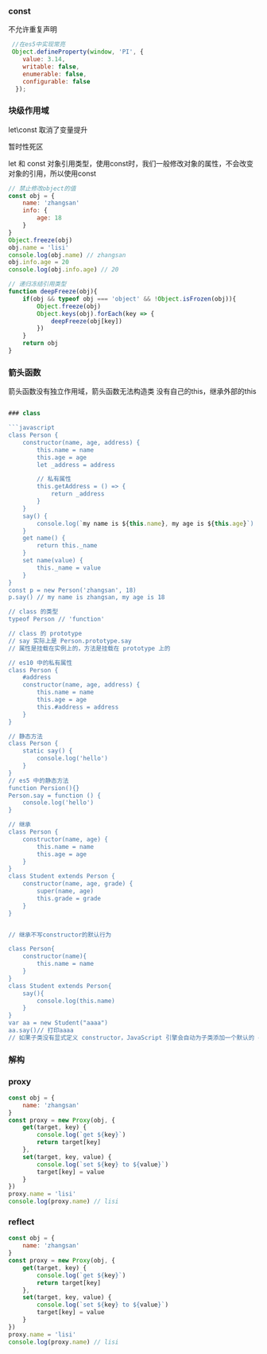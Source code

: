 ### const
不允许重复声明
```javascript
 //在es5中实现常亮
 Object.defineProperty(window, 'PI', {
    value: 3.14,
    writable: false,
    enumerable: false,
    configurable: false
  });
```
### 块级作用域
let\const 取消了变量提升

暂时性死区

let 和 const
对象引用类型，使用const时，我们一般修改对象的属性，不会改变对象的引用，所以使用const
```javascript
// 禁止修改object的值
const obj = {
    name: 'zhangsan'
    info: {
        age: 18
    }
}
Object.freeze(obj)
obj.name = 'lisi'
console.log(obj.name) // zhangsan
obj.info.age = 20
console.log(obj.info.age) // 20

// 递归冻结引用类型
function deepFreeze(obj){
    if(obj && typeof obj === 'object' && !Object.isFrozen(obj)){
        Object.freeze(obj)
        Object.keys(obj).forEach(key => {
            deepFreeze(obj[key])
        })
    }
    return obj
}

```

### 箭头函数
箭头函数没有独立作用域，箭头函数无法构造类
没有自己的this，继承外部的this
```javascript

### class

```javascript
class Person {
    constructor(name, age, address) {
        this.name = name
        this.age = age
        let _address = address

        // 私有属性
        this.getAddress = () => {
            return _address
        }
    }
    say() {
        console.log(`my name is ${this.name}, my age is ${this.age}`)
    }
    get name() {
        return this._name
    }
    set name(value) {
        this._name = value
    }
}
const p = new Person('zhangsan', 18)
p.say() // my name is zhangsan, my age is 18

// class 的类型
typeof Person // 'function'

// class 的 prototype
// say 实际上是 Person.prototype.say
// 属性是挂载在实例上的，方法是挂载在 prototype 上的

// es10 中的私有属性
class Person {
    #address
    constructor(name, age, address) {
        this.name = name
        this.age = age
        this.#address = address
    }
}

// 静态方法
class Person {
    static say() {
        console.log('hello')
    }
}
// es5 中的静态方法
function Persion(){}
Person.say = function () {
    console.log('hello')
}

// 继承
class Person {
    constructor(name, age) {
        this.name = name
        this.age = age
    }
}
class Student extends Person {
    constructor(name, age, grade) {
        super(name, age)
        this.grade = grade
    }
}


// 继承不写constructor的默认行为

class Person{
    constructor(name){
        this.name = name
    }
}
class Student extends Person{
    say(){
        console.log(this.name)
    }
}
var aa = new Student("aaaa")
aa.say()// 打印aaaa
// 如果子类没有显式定义 constructor，JavaScript 引擎会自动为子类添加一个默认的 constructor，并在其中调用 super()。这个过程是自动的。

```

### 解构

### proxy
```javascript
const obj = {
    name: 'zhangsan'
}
const proxy = new Proxy(obj, {
    get(target, key) { 
        console.log(`get ${key}`)
        return target[key]
    },
    set(target, key, value) {
        console.log(`set ${key} to ${value}`)
        target[key] = value
    }
})
proxy.name = 'lisi'
console.log(proxy.name) // lisi
```

### reflect
```javascript
const obj = {
    name: 'zhangsan'
}
const proxy = new Proxy(obj, {
    get(target, key) {
        console.log(`get ${key}`)
        return target[key]
    },
    set(target, key, value) {
        console.log(`set ${key} to ${value}`)
        target[key] = value
    }
})
proxy.name = 'lisi'
console.log(proxy.name) // lisi
```